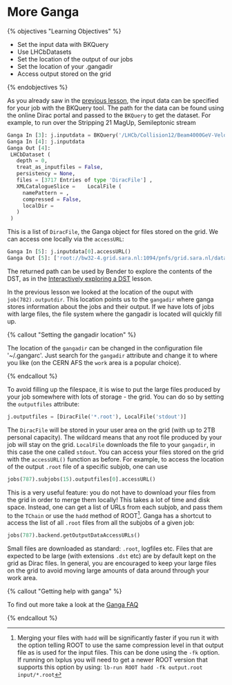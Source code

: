 # More Ganga

{% objectives "Learning Objectives" %}

* Set the input data with BKQuery
* Use LHCbDatasets
* Set the location of the output of our jobs
* Set the location of your .gangadir
* Access output stored on the grid

{% endobjectives %} 

As you already saw in the [previous lesson](davinci-grid), the input data can be specified for your job with the BKQuery tool. The path for the data can be found using the online Dirac portal and passed to the `BKQuery` to get the dataset. For example, to run over the Stripping 21 MagUp, Semileptonic stream

```python
Ganga In [3]: j.inputdata = BKQuery('/LHCb/Collision12/Beam4000GeV-VeloClosed-MagUp/Real Data/Reco14/Stripping21r0p1a/90000000/SEMILEPTONIC.DST').getDataset()
Ganga In [4]: j.inputdata
Ganga Out [4]: 
 LHCbDataset (
   depth = 0,
   treat_as_inputfiles = False,
   persistency = None,
   files = [3717 Entries of type 'DiracFile'] ,
   XMLCatalogueSlice =    LocalFile (
     namePattern = ,
     compressed = False,
     localDir = 
   ) 
 )
```
This is a list of `DiracFile`, the Ganga object for files stored on the grid. We can access one locally via the `accessURL`:
```python
Ganga In [5]: j.inputdata[0].accessURL()
Ganga Out [5]: ['root://bw32-4.grid.sara.nl:1094/pnfs/grid.sara.nl/data/lhcb/LHCb/Collision12/SEMILEPTONIC.DST/00051179/0000/00051179_00006978_1.semileptonic.dst']
```
The returned path can be used by Bender to explore the contents of the DST, as in the [Interactively exploring a DST](interactive-dst) lesson.

In the previous lesson we looked at the location of the ouput with `job(782).outputdir`. This location points us to the `gangadir` where ganga stores information about the jobs and their output. If we have lots of jobs with large files, the file system where the gangadir is located will quickly fill up.

{% callout "Setting the gangadir location" %}

The location of the `gangadir` can be changed in the configuration file 
'~/.gangarc'. Just search for the `gangadir` attribute and change it to where 
you like (on the CERN AFS the `work` area is a popular choice).

{% endcallout %} 

To avoid filling up the filespace, it is wise to put the large files produced by your job somewhere with lots of storage - the grid. You can do so by setting the `outputfiles` attribute:

```python
j.outputfiles = [DiracFile('*.root'), LocalFile('stdout')]
```
The `DiracFile` will be stored in your user area on the grid (with up to 2TB personal capacity). The wildcard means that any root file produced by your job will stay on the grid. `LocalFile` downloads the file to your `gangadir`, in this case the one called `stdout`.
You can access your files stored on the grid with the `accessURL()` function as before. 
For example, to access the location of the output `.root` file of a specific subjob, one can use 

```python
jobs(787).subjobs(15).outputfiles[0].accessURL()
```
This is a very useful feature: you do not have to download your files from the grid in order to merge them locally! This takes a lot of time and disk space.
Instead, one can get a list of URLs from each subjob, and pass them to the `TChain` or use the `hadd` method of ROOT[^1]. 
Ganga has a shortcut to access the list of all `.root` files from all the subjobs of a given job:

```python
jobs(787).backend.getOutputDataAccessURLs()
```

Small files are downloaded as standard: `.root`, logfiles etc. Files that are expected to be large (with extensions `.dst` etc) are by default kept on the grid as Dirac files. In general, you are encouraged to keep your large files on the grid to avoid moving large amounts of data around through your work area. 


{% callout "Getting help with ganga" %}

To find out more take a look at the [Ganga 
FAQ](https://twiki.cern.ch/twiki/bin/view/LHCb/FAQ/GangaLHCbFAQ)

{% endcallout %} 

[^1]: Merging your files with `hadd` will be significantly faster if you run it with the option telling ROOT to use the same compression level in that output file as is used for the input files. This can be done using the `-fk` option. If running on lxplus you will need to get a newer ROOT version that supports this option by using: `lb-run ROOT hadd -fk output.root input/*.root`
